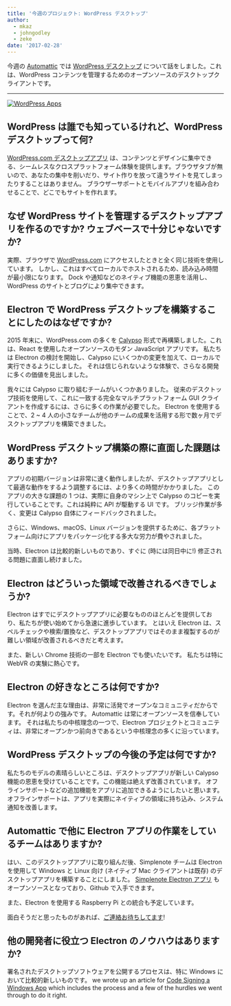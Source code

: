 ```yaml
---
title: '今週のプロジェクト: WordPress デスクトップ'
author:
  - mkaz
  - johngodley
  - zeke
date: '2017-02-28'
---
```


今週の [Automattic](https://automattic.com/) では [WordPress デスクトップ](https://apps.wordpress.com/desktop/) について話をしました。これは、WordPress コンテンツを管理するためのオープンソースのデスクトップクライアントです。

---

[![WordPress Apps](https://cloud.githubusercontent.com/assets/2289/23391881/ea54d52e-fd2c-11e6-86ec-98fe466d5c5c.gif)](https://apps.wordpress.com/desktop/)

## WordPress は誰でも知っているけれど、WordPress デスクトップって何?

[WordPress.com デスクトップアプリ](https://apps.wordpress.com/desktop/) は、コンテンツとデザインに集中できる、シームレスなクロスプラットフォーム体験を提供します。ブラウザタブが無いので、あなたの集中を削いだり、サイト作りを放って違うサイトを見てしまったりすることはありません。 ブラウザーサポートとモバイルアプリを組み合わせることで、どこでもサイトを作れます。

## なぜ WordPress サイトを管理するデスクトップアプリを作るのですか? ウェブベースで十分じゃないですか?

実際、ブラウザで [WordPress.com](https://wordpress.com) にアクセスしたときと全く同じ技術を使用しています。 しかし、これはすべてローカルでホストされるため、読み込み時間が最小限になります。 Dock や通知などのネイティブ機能の恩恵を活用し、WordPress のサイトとブログにより集中できます。

## Electron で WordPress デスクトップを構築することにしたのはなぜですか?

2015 年末に、WordPress.com の多くを [Calypso](https://github.com/automattic/wp-calypso) 形式で再構築しました。これは、React を使用したオープンソースのモダン JavaScript アプリです。 私たちは Electron の検討を開始し、Calypso にいくつかの変更を加えて、ローカルで実行できるようにしました。 それは信じられないような体験で、さらなる開発に多くの価値を見出しました。

我々には Calypso に取り組むチームがいくつかありました。 従来のデスクトップ技術を使用して、これに一致する完全なマルチプラットフォーム GUI クライアントを作成するには、さらに多くの作業が必要でした。 Electron を使用することで、2 ~ 4 人の小さなチームが他のチームの成果を活用する形で数ヶ月でデスクトップアプリを構築できました。

## WordPress デスクトップ構築の際に直面した課題はありますか?

アプリの初期バージョンは非常に速く動作しましたが、デスクトップアプリとして最適な動作をするよう調整するには、より多くの時間がかかりました。 このアプリの大きな課題の 1 つは、実際に自身のマシン上で Calypso のコピーを実行していることです。これは純粋に API が駆動する UI です。 ブリッジ作業が多く、変更は Calypso 自体にフィードバックされました。

さらに、Windows、macOS、Linux バージョンを提供するために、各プラットフォーム向けにアプリをパッケージ化する多大な労力が費やされました。

当時、Electron は比較的新しいものであり、すぐに (時には同日中に!) 修正される問題に直面し続けました。

## Electron はどういった領域で改善されるべきでしょうか?

Electron はすでにデスクトップアプリに必要なもののほとんどを提供しており、私たちが使い始めてから急速に進歩しています。 とはいえ Electron は、スペルチェックや検索/置換など、デスクトップアプリではそのまま複製するのが難しい領域が改善されるべきだと考えます。

また、新しい Chrome 技術の一部を Electron でも使いたいです。 私たちは特に WebVR の実験に熱心です。

## Electron の好きなところは何ですか?

Electron を選んだ主な理由は、非常に活発でオープンなコミュニティだからです。それが何よりの強みです。 Automattic は常にオープンソースを信奉しています。 それは私たちの中核理念の一つで、Electron プロジェクトとコミュニティは、非常にオープンかつ前向きであるという中核理念の多くに沿っています。

## WordPress デスクトップの今後の予定は何ですか?

私たちのモデルの素晴らしいところは、デスクトップアプリが新しい Calypso 機能の恩恵を受けていることです。この機能は絶えず改善されています。 オフラインサポートなどの追加機能をアプリに追加できるようにしたいと思います。オフラインサポートは、アプリを実際にネイティブの領域に持ち込み、システム通知を改善します。

## Automattic で他に Electron アプリの作業をしているチームはありますか?

はい、このデスクトップアプリに取り組んだ後、Simplenote チームは Electron を使用して Windows と Linux 向け (ネイティブ Mac クライアントは既存) のデスクトップアプリを構築することにしました。 [Simplenote Electron アプリ](https://github.com/Automattic/simplenote-electron) もオープンソースとなっており、Github で入手できます。

また、Electron を使用する Raspberry Pi との統合も予定しています。

面白そうだと思ったものがあれば、[ご連絡お待ちしてます](https://automattic.com/work-with-us/)!

## 他の開発者に役立つ Electron のノウハウはありますか?

署名されたデスクトップソフトウェアを公開するプロセスは、特に Windows において比較的新しいものです。 we wrote up an article for [Code Signing a Windows App](https://mkaz.blog/code/code-signing-a-windows-application/) which includes the process and a few of the hurdles we went through to do it right.

